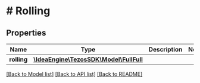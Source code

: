 # # Rolling

## Properties

Name | Type | Description | Notes
------------ | ------------- | ------------- | -------------
**rolling** | [**\IdeaEngine\TezosSDK\Model\FullFull**](FullFull.md) |  |

[[Back to Model list]](../../README.md#models) [[Back to API list]](../../README.md#endpoints) [[Back to README]](../../README.md)
